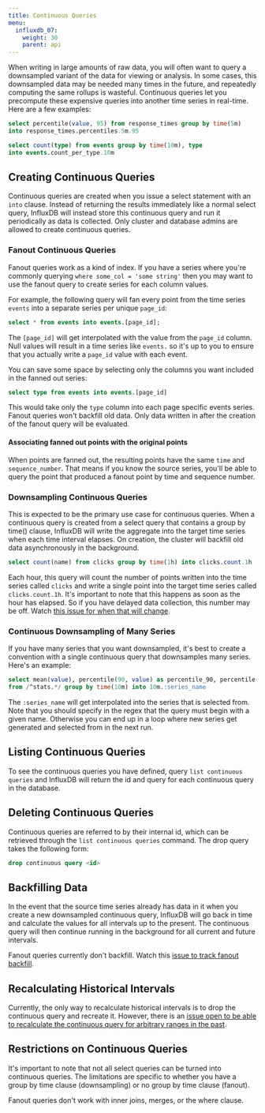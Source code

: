 ```yaml
---
title: Continuous Queries
menu:
  influxdb_07:
    weight: 30
    parent: api
---
```


When writing in large amounts of raw data, you will often want to query a downsampled variant of the data for viewing or analysis. In some cases, this downsampled data may be needed many times in the future, and repeatedly computing the same rollups is wasteful. Continuous queries let you precompute these expensive queries into another time series in real-time. Here are a few examples:

```sql
select percentile(value, 95) from response_times group by time(5m) 
into response_times.percentiles.5m.95

select count(type) from events group by time(10m), type 
into events.count_per_type.10m
```

## Creating Continuous Queries

Continuous queries are created when you issue a select statement with an `into` clause. Instead of returning the results immediately like a normal select query, InfluxDB will instead store this continuous query and run it periodically as data is collected. Only cluster and database admins are allowed to create continuous queries. 

### Fanout Continuous Queries

Fanout queries work as a kind of index. If you have a series where you're commonly querying `where some_col = 'some string'` then you may want to use the fanout query to create series for each column values.

For example, the following query will fan every point from the time series `events` into a separate series per unique `page_id`:

```sql
select * from events into events.[page_id];
```

The `[page_id]` will get interpolated with the value from the `page_id` column. Null values will result in a time series like `events.` so it's up to you to ensure that you actually write a `page_id` value with each event.

You can save some space by selecting only the columns you want included in the fanned out series:

```sql
select type from events into events.[page_id]
```

This would take only the `type` column into each page specific events series. Fanout queries won't backfill old data. Only data written in after the creation of the fanout query will be evaluated.

#### Associating fanned out points with the original points

When points are fanned out, the resulting points have the same `time` and `sequence_number`. That means if you know the source series, you'll be able to query the point that produced a fanout point by time and sequence number.

### Downsampling Continuous Queries

This is expected to be the primary use case for continuous queries. When a continuous query is created from a select query that contains a group by time() clause, InfluxDB will write the aggregate into the target time series when each time interval elapses. On creation, the cluster will backfill old data asynchronously in the background.

```sql
select count(name) from clicks group by time(1h) into clicks.count.1h
```

Each hour, this query will count the number of points written into the time series called `clicks` and write a single point into the target time series called `clicks.count.1h`. It's important to note that this happens as soon as the hour has elapsed. So if you have delayed data collection, this number may be off. Watch [this issue for when that will change](https://github.com/influxdb/influxdb/issues/479).

### Continuous Downsampling of Many Series

If you have many series that you want downsampled, it's best to create a convention with a single continuous query that downsamples many series. Here's an example:

```sql
select mean(value), percentile(90, value) as percentile_90, percentile(99, value) as percentile.99 
from /^stats.*/ group by time(10m) into 10m.:series_name
```

The `:series_name` will get interpolated into the series that is selected from. Note that you should specify in the regex that the query must begin with a given name. Otherwise you can end up in a loop where new series get generated and selected from in the next run.


## Listing Continuous Queries

To see the continuous queries you have defined, query `list continuous queries` and InfluxDB will return the id and query for each continuous query in the database.

## Deleting Continuous Queries

Continuous queries are referred to by their internal id, which can be retrieved through the `list continuous queries` command. The drop query takes the following form:

```sql
drop continuous query <id>
```

## Backfilling Data

In the event that the source time series already has data in it when you create a new downsampled continuous query, InfluxDB will go back in time and calculate the values for all intervals up to the present. The continuous query will then continue running in the background for all current and future intervals.

Fanout queries currently don't backfill. Watch this [issue to track fanout backfill](https://github.com/influxdb/influxdb/issues/186).

## Recalculating Historical Intervals

Currently, the only way to recalculate historical intervals is to drop the continuous query and recreate it. However, there is an [issue open to be able to recalculate the continuous query for arbitrary ranges in the past](https://github.com/influxdb/influxdb/issues/211).

## Restrictions on Continuous Queries

It's important to note that not all select queries can be turned into continuous queries. The limitations are specific to whether you have a group by time clause (downsampling) or no group by time clause (fanout).

Fanout queries don't work with inner joins, merges, or the where clause.
